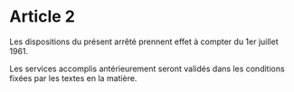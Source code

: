 # Article 2

Les dispositions du présent arrêté prennent effet à compter du 1er juillet 1961.

Les services accomplis antérieurement seront validés dans les conditions fixées par les textes en la matière.

